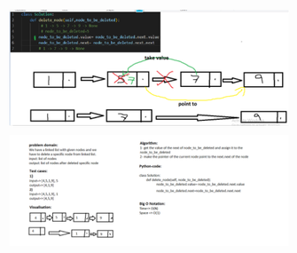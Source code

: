 ![solution](../../../assets/linked-list/white_board.png)

![white_board](../../../assets/linked-list/white_board_problem.png)